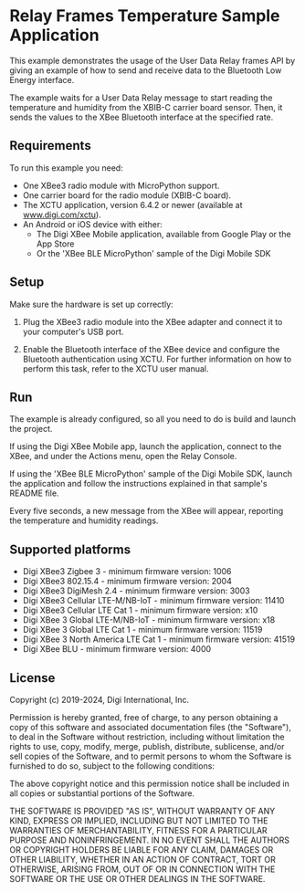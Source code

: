 Relay Frames Temperature Sample Application
===========================================

This example demonstrates the usage of the User Data Relay frames API by giving
an example of how to send and receive data to the Bluetooth Low Energy
interface.

The example waits for a User Data Relay message to start reading the temperature
and humidity from the XBIB-C carrier board sensor. Then, it sends the values to
the XBee Bluetooth interface at the specified rate.

Requirements
------------

To run this example you need:

* One XBee3 radio module with MicroPython support.
* One carrier board for the radio module (XBIB-C board).
* The XCTU application, version 6.4.2 or newer
  (available at www.digi.com/xctu).
* An Android or iOS device with either:
  * The Digi XBee Mobile application, available from Google Play or
    the App Store
  * Or the 'XBee BLE MicroPython' sample of the Digi Mobile SDK


Setup
-----

Make sure the hardware is set up correctly:

1. Plug the XBee3 radio module into the XBee adapter and connect it to your
   computer's USB port.

2. Enable the Bluetooth interface of the XBee device and configure the
   Bluetooth authentication using XCTU.
   For further information on how to perform this task, refer to the
   XCTU user manual.

Run
---

The example is already configured, so all you need to do is build and launch
the project.

If using the Digi XBee Mobile app, launch the application, connect to the
XBee, and under the Actions menu, open the Relay Console.

If using the 'XBee BLE MicroPython' sample of the Digi Mobile SDK,
launch the application and follow the instructions explained in that sample's
README file.

Every five seconds, a new message from the XBee will appear, reporting the
temperature and humidity readings.

Supported platforms
-------------------

* Digi XBee3 Zigbee 3 - minimum firmware version: 1006
* Digi XBee3 802.15.4 - minimum firmware version: 2004
* Digi XBee3 DigiMesh 2.4 - minimum firmware version: 3003
* Digi XBee3 Cellular LTE-M/NB-IoT - minimum firmware version: 11410
* Digi XBee3 Cellular LTE Cat 1 - minimum firmware version: x10
* Digi XBee 3 Global LTE-M/NB-IoT - minimum firmware version: x18
* Digi XBee 3 Global LTE Cat 1 - minimum firmware version: 11519
* Digi XBee 3 North America LTE Cat 1 - minimum firmware version: 41519
* Digi XBee BLU - minimum firmware version: 4000

License
-------

Copyright (c) 2019-2024, Digi International, Inc.

Permission is hereby granted, free of charge, to any person obtaining a copy
of this software and associated documentation files (the "Software"), to deal
in the Software without restriction, including without limitation the rights
to use, copy, modify, merge, publish, distribute, sublicense, and/or sell
copies of the Software, and to permit persons to whom the Software is
furnished to do so, subject to the following conditions:

The above copyright notice and this permission notice shall be included in all
copies or substantial portions of the Software.

THE SOFTWARE IS PROVIDED "AS IS", WITHOUT WARRANTY OF ANY KIND, EXPRESS OR
IMPLIED, INCLUDING BUT NOT LIMITED TO THE WARRANTIES OF MERCHANTABILITY,
FITNESS FOR A PARTICULAR PURPOSE AND NONINFRINGEMENT. IN NO EVENT SHALL THE
AUTHORS OR COPYRIGHT HOLDERS BE LIABLE FOR ANY CLAIM, DAMAGES OR OTHER
LIABILITY, WHETHER IN AN ACTION OF CONTRACT, TORT OR OTHERWISE, ARISING FROM,
OUT OF OR IN CONNECTION WITH THE SOFTWARE OR THE USE OR OTHER DEALINGS IN THE
SOFTWARE.
